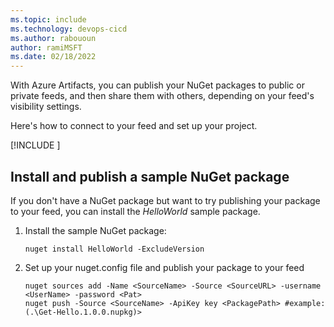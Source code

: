 ```yaml
---
ms.topic: include
ms.technology: devops-cicd
ms.author: rabououn
author: ramiMSFT
ms.date: 02/18/2022
---
```


With Azure Artifacts, you can publish your NuGet packages to public or private feeds, and then share them with others, depending on your feed's visibility settings. 

Here's how to connect to your feed and set up your project.

[!INCLUDE [](nuget-publish-endpoint.md)]

## Install and publish a sample NuGet package  

If you don't have a NuGet package but want to try publishing your package to your feed, you can install the _HelloWorld_ sample package.

1. Install the sample NuGet package:

   ```Command
   nuget install HelloWorld -ExcludeVersion
   ```

1. Set up your nuget.config file and publish your package to your feed

   ```Command
   nuget sources add -Name <SourceName> -Source <SourceURL> -username <UserName> -password <Pat>
   nuget push -Source <SourceName> -ApiKey key <PackagePath> #example:(.\Get-Hello.1.0.0.nupkg)>
   ```